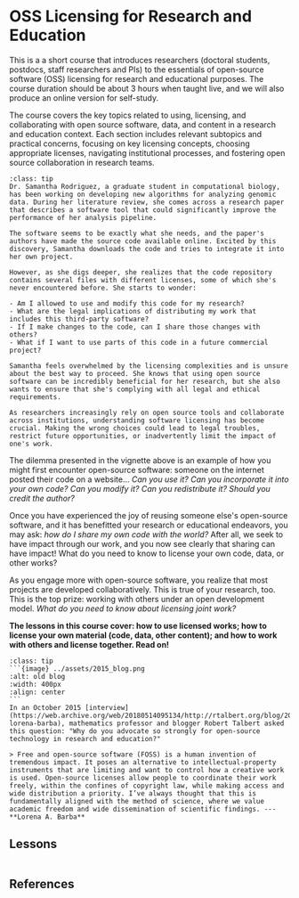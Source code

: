 # OSS Licensing for Research and Education

This is a a short course that introduces researchers (doctoral students, postdocs, staff researchers and PIs) to the essentials of open-source software (OSS) licensing for research and educational purposes. The course duration should be about 3 hours when taught live, and we will also produce an online version for self-study. 

The course covers the key topics related to using, licensing, and collaborating with open source software, data, and content in a research and education context. Each section includes relevant subtopics and practical concerns, focusing on key licensing concepts, choosing appropriate licenses, navigating institutional processes, and fostering open source collaboration in research teams.

`````{admonition} Vignette: A Research Dilemma
:class: tip
Dr. Samantha Rodriguez, a graduate student in computational biology, has been working on developing new algorithms for analyzing genomic data. During her literature review, she comes across a research paper that describes a software tool that could significantly improve the performance of her analysis pipeline.

The software seems to be exactly what she needs, and the paper's authors have made the source code available online. Excited by this discovery, Samantha downloads the code and tries to integrate it into her own project.

However, as she digs deeper, she realizes that the code repository contains several files with different licenses, some of which she's never encountered before. She starts to wonder:

- Am I allowed to use and modify this code for my research?
- What are the legal implications of distributing my work that includes this third-party software?
- If I make changes to the code, can I share those changes with others?
- What if I want to use parts of this code in a future commercial project?

Samantha feels overwhelmed by the licensing complexities and is unsure about the best way to proceed. She knows that using open source software can be incredibly beneficial for her research, but she also wants to ensure that she's complying with all legal and ethical requirements.

As researchers increasingly rely on open source tools and collaborate across institutions, understanding software licensing has become crucial. Making the wrong choices could lead to legal troubles, restrict future opportunities, or inadvertently limit the impact of one's work.
`````

The dilemma presented in the vignette above is an example of how you might first encounter open-source software: someone on the internet posted their code on a website... _Can you use it? Can you incorporate it into your own code? Can you modify it? Can you redistribute it? Should you credit the author?_ 

Once you have experienced the joy of reusing someone else's open-source software, and it has benefitted your research or educational endeavors, you may ask: _how do I share my own code with the world?_ After all, we seek to have impact through our work, and you now see clearly that sharing can have impact! What do you need to know to license your own code, data, or other works?

As you engage more with open-source software, you realize that most projects are developed collaboratively. This is true of your research, too. This is the top prize: working with others under an open development model. _What do you need to know about licensing joint work?_

**The lessons in this course cover: how to use licensed works; how to license your own material (code, data, other content); and how to work with others and license together. Read on!**

`````{admonition} Vignette: Why open source?
:class: tip
```{image} ../assets/2015_blog.png
:alt: old blog 
:width: 400px
:align: center
```
In an October 2015 [interview](https://web.archive.org/web/20180514095134/http://rtalbert.org/blog/2015/interview-lorena-barba), mathematics professor and blogger Robert Talbert asked this question: "Why do you advocate so strongly for open-source technology in research and education?"

> Free and open-source software (FOSS) is a human invention of tremendous impact. It poses an alternative to intellectual-property instruments that are limiting and want to control how a creative work is used. Open-source licenses allow people to coordinate their work freely, within the confines of copyright law, while making access and wide distribution a priority. I’ve always thought that this is fundamentally aligned with the method of science, where we value academic freedom and wide dissemination of scientific findings. ---**Lorena A. Barba**

`````

## Lessons

```{tableofcontents}
```

## References

```{bibliography}
```